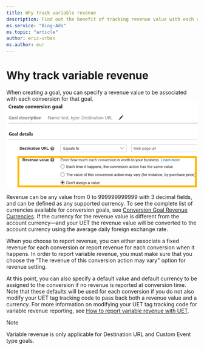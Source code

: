 ```yaml
---
title: Why track variable revenue
description: Find out the benefit of tracking revenue value with each conversion goal.
ms.service: "Bing-Ads"
ms.topic: "article"
author: eric-urban
ms.author: eur
---
```


# Why track variable revenue

When creating a goal, you can specify a revenue value to be associated with each conversion for that goal.   ![Conversion tracking menu](../images/BA_ScreenCap_ConvTrack_Revenue.png)

Revenue can be any value from 0 to 999999999999 with 3 decimal fields, and can be defined as any supported currency. To see the complete list of currencies available for conversion goals, see [Conversion Goal Revenue Currencies](https://go.microsoft.com/fwlink?LinkId=834524). If the currency for the revenue value is different from the account currency—and your UET  the revenue value will be converted to the account currency using the average daily foreign exchange rate.

When you choose to report revenue, you can either associate a fixed revenue for each conversion or report revenue for each conversion when it happens. In order to report variable revenue, you must make sure that you choose the "The revenue of this conversion action may vary" option for revenue setting.

At this point, you can also specify a default value and default currency to be assigned to the conversion if no revenue is reported at conversion time. Note that these defaults will be used for each conversion if you do not also modify your UET tag tracking code to pass back both a revenue value and a currency. For more information on modifying your UET tag tracking code for variable revenue reporting, see [How to report variable revenue with UET](./hlp_BA_CONC_UETv2RevenueVariables.md).

> [!NOTE]
> Variable revenue is only applicable for Destination URL and Custom Event type goals.


